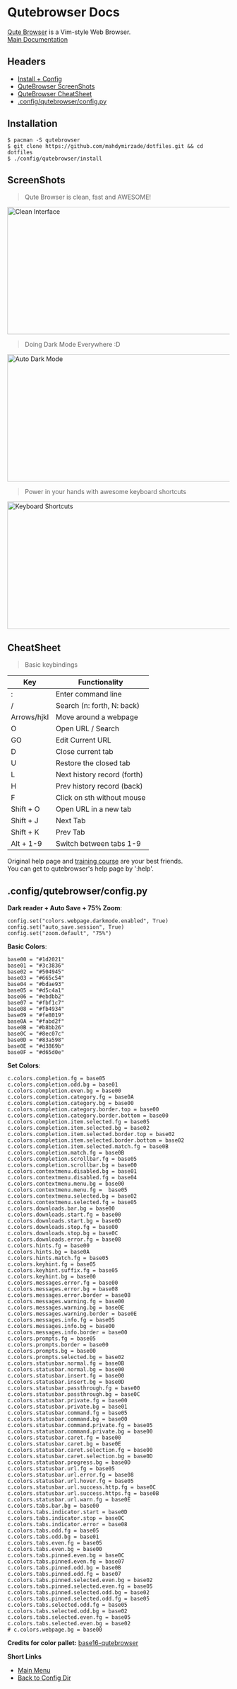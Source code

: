 # Qutebrowser Docs
[Qute Browser](https://qutebrowser.org/) is a Vim-style Web Browser.<br/>
[Main Documentation](https://qutebrowser.org/doc/help/configuring.html)

## Headers
- [Install + Config](#installation)
- [QuteBrowser ScreenShots](#screenshots)
- [QuteBrowser CheatSheet](#cheatsheet)
- [.config/qutebrowser/config.py](#configqutebrowserconfigpy)

## Installation
```
$ pacman -S qutebrowser
$ git clone https://github.com/mahdymirzade/dotfiles.git && cd dotfiles
$ ./config/qutebrowser/install
```

## ScreenShots
> Qute Browser is clean, fast and AWESOME!
<img src="img/qb.clean.png" alt="Clean Interface" width="512" height="288">

> Doing Dark Mode Everywhere :D
<img src="img/qb.darkmode.png" alt="Auto Dark Mode" width="512" height="288">

> Power in your hands with awesome keyboard shortcuts
<img src="img/qb.keyboard.png" alt="Keyboard Shortcuts" width="512" height="288">

## CheatSheet
> Basic keybindings

| Key         | Functionality               |
| ----------- | --------------------------- |
| :           | Enter command line          |
| /           | Search (n: forth, N: back)  |
| Arrows/hjkl | Move around a webpage       |
| O           | Open URL / Search           |
| GO          | Edit Current URL            |
| D           | Close current tab           |
| U           | Restore the closed tab      |
| L           | Next history record (forth) |
| H           | Prev history record (back)  |
| F           | Click on sth without mouse  |
| Shift + O   | Open URL in a new tab       |
| Shift + J   | Next Tab                    |
| Shift + K   | Prev Tab                    |
| Alt + 1-9   | Switch between tabs 1-9     |

Original help page and [training course](https://www.shortcutfoo.com/app/dojos/qutebrowser) are your best friends.<br/>
You can get to qutebrowser's help page by ':help'.

## .config/qutebrowser/config.py
**Dark reader + Auto Save + 75% Zoom**:
```
config.set("colors.webpage.darkmode.enabled", True)
config.set("auto_save.session", True)
config.set("zoom.default", "75%")
```
**Basic Colors**:
```
base00 = "#1d2021"
base01 = "#3c3836"
base02 = "#504945"
base03 = "#665c54"
base04 = "#bdae93"
base05 = "#d5c4a1"
base06 = "#ebdbb2"
base07 = "#fbf1c7"
base08 = "#fb4934"
base09 = "#fe8019"
base0A = "#fabd2f"
base0B = "#b8bb26"
base0C = "#8ec07c"
base0D = "#83a598"
base0E = "#d3869b"
base0F = "#d65d0e"
```
**Set Colors**:
```
c.colors.completion.fg = base05
c.colors.completion.odd.bg = base01
c.colors.completion.even.bg = base00
c.colors.completion.category.fg = base0A
c.colors.completion.category.bg = base00
c.colors.completion.category.border.top = base00
c.colors.completion.category.border.bottom = base00
c.colors.completion.item.selected.fg = base05
c.colors.completion.item.selected.bg = base02
c.colors.completion.item.selected.border.top = base02
c.colors.completion.item.selected.border.bottom = base02
c.colors.completion.item.selected.match.fg = base0B
c.colors.completion.match.fg = base0B
c.colors.completion.scrollbar.fg = base05
c.colors.completion.scrollbar.bg = base00
c.colors.contextmenu.disabled.bg = base01
c.colors.contextmenu.disabled.fg = base04
c.colors.contextmenu.menu.bg = base00
c.colors.contextmenu.menu.fg =  base05
c.colors.contextmenu.selected.bg = base02
c.colors.contextmenu.selected.fg = base05
c.colors.downloads.bar.bg = base00
c.colors.downloads.start.fg = base00
c.colors.downloads.start.bg = base0D
c.colors.downloads.stop.fg = base00
c.colors.downloads.stop.bg = base0C
c.colors.downloads.error.fg = base08
c.colors.hints.fg = base00
c.colors.hints.bg = base0A
c.colors.hints.match.fg = base05
c.colors.keyhint.fg = base05
c.colors.keyhint.suffix.fg = base05
c.colors.keyhint.bg = base00
c.colors.messages.error.fg = base00
c.colors.messages.error.bg = base08
c.colors.messages.error.border = base08
c.colors.messages.warning.fg = base00
c.colors.messages.warning.bg = base0E
c.colors.messages.warning.border = base0E
c.colors.messages.info.fg = base05
c.colors.messages.info.bg = base00
c.colors.messages.info.border = base00
c.colors.prompts.fg = base05
c.colors.prompts.border = base00
c.colors.prompts.bg = base00
c.colors.prompts.selected.bg = base02
c.colors.statusbar.normal.fg = base0B
c.colors.statusbar.normal.bg = base00
c.colors.statusbar.insert.fg = base00
c.colors.statusbar.insert.bg = base0D
c.colors.statusbar.passthrough.fg = base00
c.colors.statusbar.passthrough.bg = base0C
c.colors.statusbar.private.fg = base00
c.colors.statusbar.private.bg = base01
c.colors.statusbar.command.fg = base05
c.colors.statusbar.command.bg = base00
c.colors.statusbar.command.private.fg = base05
c.colors.statusbar.command.private.bg = base00
c.colors.statusbar.caret.fg = base00
c.colors.statusbar.caret.bg = base0E
c.colors.statusbar.caret.selection.fg = base00
c.colors.statusbar.caret.selection.bg = base0D
c.colors.statusbar.progress.bg = base0D
c.colors.statusbar.url.fg = base05
c.colors.statusbar.url.error.fg = base08
c.colors.statusbar.url.hover.fg = base05
c.colors.statusbar.url.success.http.fg = base0C
c.colors.statusbar.url.success.https.fg = base0B
c.colors.statusbar.url.warn.fg = base0E
c.colors.tabs.bar.bg = base00
c.colors.tabs.indicator.start = base0D
c.colors.tabs.indicator.stop = base0C
c.colors.tabs.indicator.error = base08
c.colors.tabs.odd.fg = base05
c.colors.tabs.odd.bg = base01
c.colors.tabs.even.fg = base05
c.colors.tabs.even.bg = base00
c.colors.tabs.pinned.even.bg = base0C
c.colors.tabs.pinned.even.fg = base07
c.colors.tabs.pinned.odd.bg = base0B
c.colors.tabs.pinned.odd.fg = base07
c.colors.tabs.pinned.selected.even.bg = base02
c.colors.tabs.pinned.selected.even.fg = base05
c.colors.tabs.pinned.selected.odd.bg = base02
c.colors.tabs.pinned.selected.odd.fg = base05
c.colors.tabs.selected.odd.fg = base05
c.colors.tabs.selected.odd.bg = base02
c.colors.tabs.selected.even.fg = base05
c.colors.tabs.selected.even.bg = base02
# c.colors.webpage.bg = base00
```
**Credits for color pallet:** [base16-qutebrowser](https://github.com/theova/base16-qutebrowser)

**Short Links**
- [Main Menu](./../../../../)
- [Back to Config Dir](./../)
